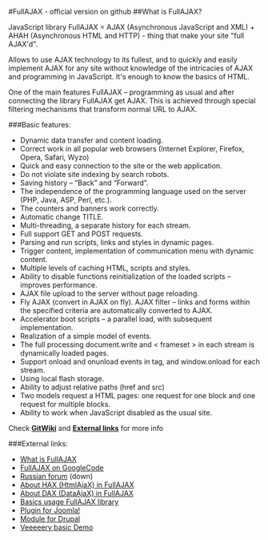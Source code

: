 #FullAJAX - official version on github
##What is FullAJAX?

JavaScript library FullAJAX = AJAX (Asynchronous JavaScript and XML) + AHAH (Asynchronous HTML and HTTP) - thing that make your site "full AJAX'd".

Allows to use AJAX technology to its fullest, and to quickly and easily implement AJAX for any site without knowledge of the intricacies of AJAX and programming in JavaScript. It's enough to know the basics of HTML.

One of the main features FullAJAX – programming as usual and after connecting the library FullAJAX get AJAX. This is achieved through special filtering mechanisms that transform normal URL to AJAX.

###Basic features:
* Dynamic data transfer and content loading.
* Correct work in all popular web browsers (Internet Explorer, Firefox, Opera, Safari, Wyzo)
* Quick and easy connection to the site or the web application.
* Do not violate site indexing by search robots.
* Saving history – “Back” and “Forward”.
* The independence of the programming language used on the server (PHP, Java, ASP, Perl, etc.).
* The counters and banners work correctly.
* Automatic change TITLE.
* Multi-threading, a separate history for each stream.
* Full support GET and POST requests.
* Parsing and run scripts, links and styles in dynamic pages.
* Trigger content, implementation of communication menu with dynamic content.
* Multiple levels of caching HTML, scripts and styles.
* Ability to disable functions reinitialization of the loaded scripts – improves performance.
* AJAX file upload to the server without page reloading.
* Fly AJAX (convert in AJAX on fly). AJAX filter – links and forms within the specified criteria are automatically converted to AJAX.
* Accelerator boot scripts – a parallel load, with subsequent implementation.
* Realization of a simple model of events.
* The full processing document.write and < frameset > in each stream is dynamically loaded pages.
* Support onload and onunload events in <body> tag, and window.onload for each stream.
* Using local flash storage.
* Ability to adjust relative paths (href and src)
* Two models request a HTML pages: one request for one block and one request for multiple blocks.
* Ability to work when JavaScript disabled as the usual site.

Check **[GitWiki](https://github.com/Fedik/FullAJAX/wiki)** and **[External links](#external-links)** for more info

###External links:
* <a href="http://getsite.org.ua/en/fullajax/what-is-fullajax">What is FullAJAX</a>
* <a href="http://code.google.com/p/fullajax/">FullAJAX on GoogleCode</a> 
* <a href="http://forum.fullajax.ru">Russian forum</a> (down)
* <a href="http://getsite.org.ua/en/fullajax/about-hax-in-fullajax">About HAX (HtmlAjaX) in FullAJAX</a>
* <a href="http://getsite.org.ua/en/fullajax/about-dax-in-fullajax">About DAX (DataAjaX) in FullAJAX</a>
* <a href="http://getsite.org.ua/en/fullajax/basics-usage-fullajax-library">Basics usage FullAJAX library</a>
* <a href="http://extensions.joomla.org/extensions/core-enhancements/performance/scripts/13293">Plugin for Joomla!</a>
* <a href="http://drupal.org/sandbox/fedik/1543626">Module for Drupal</a>
* <a href="http://getsite.org.ua/jdemo">Veeeeery basic Demo</a>


